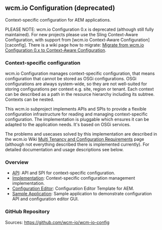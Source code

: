 ## wcm.io Configuration (deprecated)

Context-specific configuration for AEM applications.

PLEASE NOTE: wcm.io Configuration 0.x is deprecated (although still fully maintained). For new projects please use the Sling Context-Aware Configuration, with support from [wcm.io Context-Aware Configuration][caconfig]. There is a wiki page how to migrate: [Migrate from wcm.io Configuration 0.x to Context-Aware Configuration][caconfig-migration].


### Context-specific configuration

wcm.io Configuration manages context-specific configuration, that means configuration that cannot be stored as OSGi configurations. OSGi configurations are always system-wide, so they are not well-suited for storing configurations per context e.g. site, region or tenant. Each context can be described as a path in the resource hierarchy including its subtree. Contexts can be nested.

This wcm.io subproject implements APIs and SPIs to provide a flexible configuration infrastructure for reading and managing context-specific configuration. The implementation is pluggable which ensures it can be adapted to the application needs. It's based on OSGi services.

The problems and usecases solved by this implementation are described in the wcm.io Wiki [Multi Tenancy and Configuration Requirements][wiki-config-requirements] page (although not everything described there is implemented currently). For detailed documentation and usage descriptions see below.


### Overview

* [API](api/): API and SPI for context-specific configuration.
* [Implementation](core/): Context-specific configuration management implementation.
* [Configuration Editor](editor/): Configuration Editor Template for AEM.
* [Sample Application](sample-app/): Sample application to demonstrate configuration API and configuration editor GUI.


[wiki-config-requirements]: https://wcm-io.atlassian.net/wiki/x/HIAH


### GitHub Repository

Sources: https://github.com/wcm-io/wcm-io-config



[caonfig]: ../caconfig/
[caconfig-migration]: https://wcm-io.atlassian.net/wiki/x/BgCvAg

